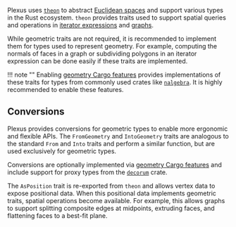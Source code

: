 Plexus uses [`theon`](https://crates.io/crates/theon) to abstract [Euclidean
spaces](https://en.wikipedia.org/wiki/euclidean_space) and support various types
in the Rust ecosystem. `theon` provides traits used to support spatial queries
and operations in [iterator expressions](../generators) and [graphs](../graphs).

While geometric traits are not required, it is recommended to implement them for
types used to represent geometry. For example, computing the normals of faces in
a graph or subdividing polygons in an iterator expression can be done easily if
these traits are implemented.

!!! note ""
    Enabling [geometry Cargo features](../getting-started/#cargo-features)
    provides implementations of these traits for types from commonly used crates
    like [`nalgebra`](https://crates.io/crates/nalgebra). It is highly
    recommended to enable these features.

## Conversions

Plexus provides conversions for geometric types to enable more ergonomic and
flexible APIs. The `FromGeometry` and `IntoGeometry` traits are analogous to the
standard `From` and `Into` traits and perform a similar function, but are used
exclusively for geometric types.

Conversions are optionally implemented via [geometry Cargo
features](../getting-started/#cargo-features) and include support for proxy
types from the [`decorum`](https://crates.io/crates/decorum) crate.

The `AsPosition` trait is re-exported from `theon` and allows vertex data to
expose positional data. When this positional data implements geometric traits,
spatial operations become available. For example, this allows graphs to support
splitting composite edges at midpoints, extruding faces, and flattening faces to
a best-fit plane.
